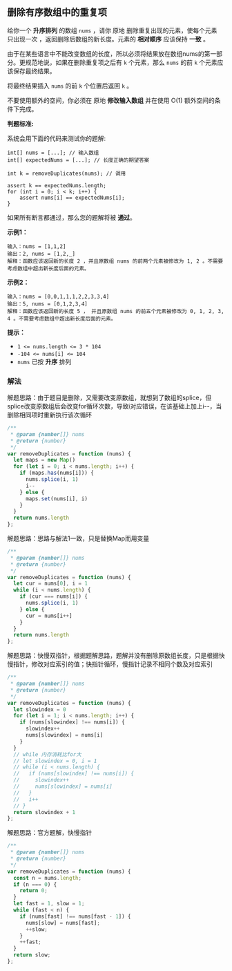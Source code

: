 ## 删除有序数组中的重复项

给你一个 **升序排列** 的数组 `nums` ，请你 原地 删除重复出现的元素，使每个元素 只出现一次 ，返回删除后数组的新长度。元素的 **相对顺序** 应该保持 **一致** 。

由于在某些语言中不能改变数组的长度，所以必须将结果放在数组nums的第一部分。更规范地说，如果在删除重复项之后有 `k` 个元素，那么 `nums` 的前 `k` 个元素应该保存最终结果。

将最终结果插入 `nums` 的前 `k` 个位置后返回 `k` 。

不要使用额外的空间，你必须在 原地 **修改输入数组** 并在使用 O(1) 额外空间的条件下完成。

**判题标准:**

系统会用下面的代码来测试你的题解:

```
int[] nums = [...]; // 输入数组
int[] expectedNums = [...]; // 长度正确的期望答案

int k = removeDuplicates(nums); // 调用

assert k == expectedNums.length;
for (int i = 0; i < k; i++) {
    assert nums[i] == expectedNums[i];
}
```
如果所有断言都通过，那么您的题解将被 **通过**。


**示例1：**
```
输入：nums = [1,1,2]
输出：2, nums = [1,2,_]
解释：函数应该返回新的长度 2 ，并且原数组 nums 的前两个元素被修改为 1, 2 。不需要考虑数组中超出新长度后面的元素。
```

**示例2：**
```
输入：nums = [0,0,1,1,1,2,2,3,3,4]
输出：5, nums = [0,1,2,3,4]
解释：函数应该返回新的长度 5 ， 并且原数组 nums 的前五个元素被修改为 0, 1, 2, 3, 4 。不需要考虑数组中超出新长度后面的元素。
```

**提示：**

+ `1 <= nums.length <= 3 * 104`
+ `-104 <= nums[i] <= 104`
+ `nums` 已按 **升序** 排列

### 解法

解题思路：由于题目是删除，又需要改变原数组，就想到了数组的splice，但splice改变原数组后会改变for循环次数，导致i对应错误，在该基础上加上i--，当删除相同项时重新执行该次循环

```js
/**
 * @param {number[]} nums
 * @return {number}
 */
var removeDuplicates = function (nums) {
  let maps = new Map()
  for (let i = 0; i < nums.length; i++) {
    if (maps.has(nums[i])) {
      nums.splice(i, 1)
      i--
    } else {
      maps.set(nums[i], i)
    }
  }
  return nums.length
};
```

解题思路：思路与解法1一致，只是替换Map而用变量

```js
/**
 * @param {number[]} nums
 * @return {number}
 */
var removeDuplicates = function (nums) {
  let cur = nums[0], i = 1
  while (i < nums.length) {
    if (cur === nums[i]) {
      nums.splice(i, 1)
    } else {
      cur = nums[i++]
    }
  }
  return nums.length
};
```

解题思路：快慢双指针，根据题解思路，题解并没有删除原数组长度，只是根据快慢指针，修改对应索引的值；快指针循环，慢指针记录不相同个数及对应索引

```js
/**
 * @param {number[]} nums
 * @return {number}
 */
var removeDuplicates = function (nums) {
  let slowindex = 0
  for (let i = 1; i < nums.length; i++) {
    if (nums[slowindex] !== nums[i]) {
      slowindex++
      nums[slowindex] = nums[i]
    }
  }
  // while 内存消耗比for大
  // let slowindex = 0, i = 1
  // while (i < nums.length) {
  //   if (nums[slowindex] !== nums[i]) {
  //     slowindex++
  //     nums[slowindex] = nums[i]
  //   }
  //   i++
  // }
  return slowindex + 1
};
```

解题思路：官方题解，快慢指针

```js
/**
 * @param {number[]} nums
 * @return {number}
 */
var removeDuplicates = function (nums) {
  const n = nums.length;
  if (n === 0) {
    return 0;
  }
  let fast = 1, slow = 1;
  while (fast < n) {
    if (nums[fast] !== nums[fast - 1]) {
      nums[slow] = nums[fast];
      ++slow;
    }
    ++fast;
  }
  return slow;
};
```
